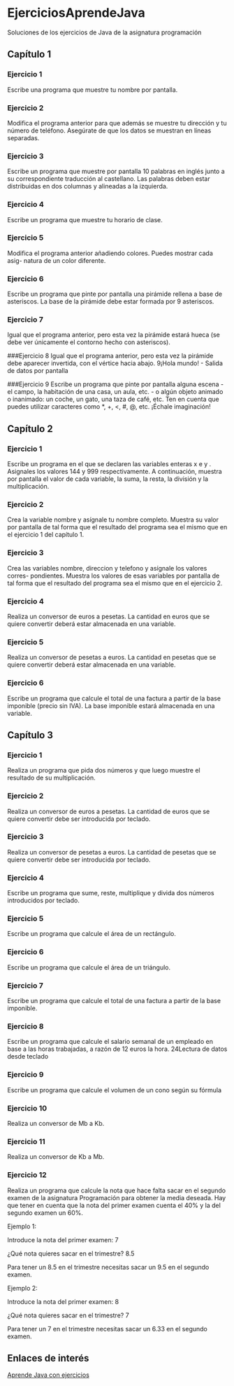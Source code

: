 # EjerciciosAprendeJava
Soluciones de los ejercicios de Java de la asignatura programación

## Capítulo 1

### Ejercicio 1
Escribe una programa que muestre tu nombre por pantalla.

### Ejercicio 2
Modifica el programa anterior para que además se muestre tu dirección y
tu número de teléfono. Asegúrate de que los datos se muestran en líneas
separadas.

### Ejercicio 3
Escribe un programa que muestre por pantalla 10 palabras en inglés junto
a su correspondiente traducción al castellano. Las palabras deben estar
distribuidas en dos columnas y alineadas a la izquierda.

### Ejercicio 4
Escribe un programa que muestre tu horario de clase.

### Ejercicio 5
Modifica el programa anterior añadiendo colores. Puedes mostrar cada asig-
natura de un color diferente.

### Ejercicio 6
Escribe un programa que pinte por pantalla una pirámide rellena a base de
asteriscos. La base de la pirámide debe estar formada por 9 asteriscos.

### Ejercicio 7
Igual que el programa anterior, pero esta vez la pirámide estará hueca (se
debe ver únicamente el contorno hecho con asteriscos).

###Ejercicio 8
Igual que el programa anterior, pero esta vez la pirámide debe aparecer
invertida, con el vértice hacia abajo.
9¡Hola mundo! - Salida de datos por pantalla

###Ejercicio 9
Escribe un programa que pinte por pantalla alguna escena - el campo, la
habitación de una casa, un aula, etc. - o algún objeto animado o inanimado: un coche, un gato, una taza de café, etc. Ten en cuenta que puedes utilizar
caracteres como *, +, <, #, @, etc. ¡Échale imaginación!

## Capítulo 2
### Ejercicio 1

Escribe un programa en el que se declaren las variables enteras x e y . Asignales
los valores 144 y 999 respectivamente. A continuación, muestra por pantalla
el valor de cada variable, la suma, la resta, la división y la multiplicación.

### Ejercicio 2
Crea la variable nombre y asígnale tu nombre completo. Muestra su valor por
pantalla de tal forma que el resultado del programa sea el mismo que en el
ejercicio 1 del capítulo 1.

### Ejercicio 3

Crea las variables nombre, direccion y telefono y asígnale los valores corres-
pondientes. Muestra los valores de esas variables por pantalla de tal forma
que el resultado del programa sea el mismo que en el ejercicio 2.

### Ejercicio 4
Realiza un conversor de euros a pesetas. La cantidad en euros que se quiere
convertir deberá estar almacenada en una variable.

### Ejercicio 5
Realiza un conversor de pesetas a euros. La cantidad en pesetas que se quiere
convertir deberá estar almacenada en una variable.

### Ejercicio 6
Escribe un programa que calcule el total de una factura a partir de la base
imponible (precio sin IVA). La base imponible estará almacenada en una
variable.

## Capítulo 3

### Ejercicio 1
Realiza un programa que pida dos números y que luego muestre el resultado
de su multiplicación.

### Ejercicio 2
Realiza un conversor de euros a pesetas. La cantidad de euros que se quiere
convertir debe ser introducida por teclado.

### Ejercicio 3
Realiza un conversor de pesetas a euros. La cantidad de pesetas que se quiere
convertir debe ser introducida por teclado.

### Ejercicio 4
Escribe un programa que sume, reste, multiplique y divida dos números
introducidos por teclado.

### Ejercicio 5
Escribe un programa que calcule el área de un rectángulo.

### Ejercicio 6
Escribe un programa que calcule el área de un triángulo.

### Ejercicio 7
Escribe un programa que calcule el total de una factura a partir de la base
imponible.

### Ejercicio 8
Escribe un programa que calcule el salario semanal de un empleado en base
a las horas trabajadas, a razón de 12 euros la hora.
24Lectura de datos desde teclado

### Ejercicio 9
Escribe un programa que calcule el volumen de un cono según su fórmula

### Ejercicio 10
Realiza un conversor de Mb a Kb.

### Ejercicio 11
Realiza un conversor de Kb a Mb.

### Ejercicio 12
Realiza un programa que calcule la nota que hace falta sacar en el segundo
examen de la asignatura Programación para obtener la media deseada. Hay
que tener en cuenta que la nota del primer examen cuenta el 40% y la del
segundo examen un 60%.

Ejemplo 1:

Introduce la nota del primer examen: 7

¿Qué nota quieres sacar en el trimestre? 8.5

Para tener un 8.5 en el trimestre necesitas sacar un 9.5 en el segundo examen.

Ejemplo 2:

Introduce la nota del primer examen: 8

¿Qué nota quieres sacar en el trimestre? 7

Para tener un 7 en el trimestre necesitas sacar un 6.33 en el segundo examen.

## Enlaces de interés

[Aprende Java con ejercicios](https://leanpub.com/aprendejava)
